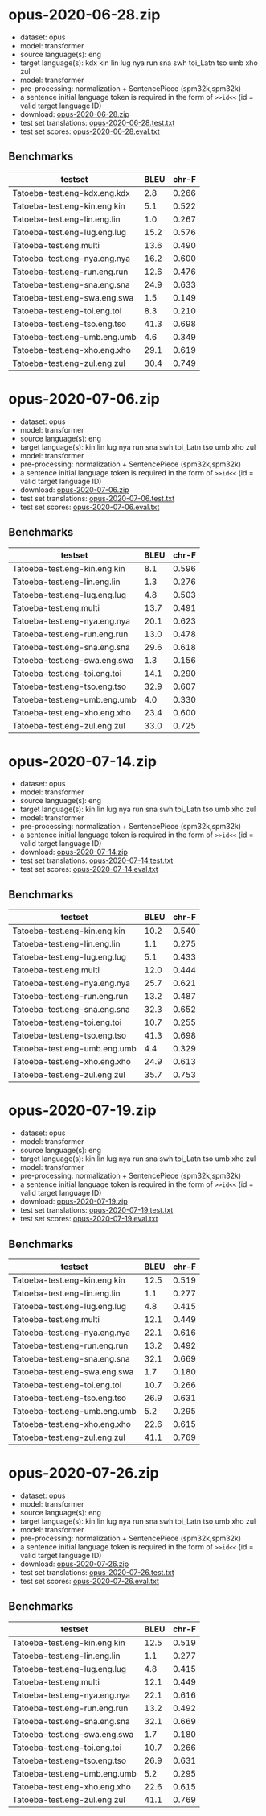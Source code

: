 # opus-2020-06-28.zip

* dataset: opus
* model: transformer
* source language(s): eng
* target language(s): kdx kin lin lug nya run sna swh toi_Latn tso umb xho zul
* model: transformer
* pre-processing: normalization + SentencePiece (spm32k,spm32k)
* a sentence initial language token is required in the form of `>>id<<` (id = valid target language ID)
* download: [opus-2020-06-28.zip](https://object.pouta.csc.fi/Tatoeba-MT-models/eng-bnt/opus-2020-06-28.zip)
* test set translations: [opus-2020-06-28.test.txt](https://object.pouta.csc.fi/Tatoeba-MT-models/eng-bnt/opus-2020-06-28.test.txt)
* test set scores: [opus-2020-06-28.eval.txt](https://object.pouta.csc.fi/Tatoeba-MT-models/eng-bnt/opus-2020-06-28.eval.txt)

## Benchmarks

| testset               | BLEU  | chr-F |
|-----------------------|-------|-------|
| Tatoeba-test.eng-kdx.eng.kdx 	| 2.8 	| 0.266 |
| Tatoeba-test.eng-kin.eng.kin 	| 5.1 	| 0.522 |
| Tatoeba-test.eng-lin.eng.lin 	| 1.0 	| 0.267 |
| Tatoeba-test.eng-lug.eng.lug 	| 15.2 	| 0.576 |
| Tatoeba-test.eng.multi 	| 13.6 	| 0.490 |
| Tatoeba-test.eng-nya.eng.nya 	| 16.2 	| 0.600 |
| Tatoeba-test.eng-run.eng.run 	| 12.6 	| 0.476 |
| Tatoeba-test.eng-sna.eng.sna 	| 24.9 	| 0.633 |
| Tatoeba-test.eng-swa.eng.swa 	| 1.5 	| 0.149 |
| Tatoeba-test.eng-toi.eng.toi 	| 8.3 	| 0.210 |
| Tatoeba-test.eng-tso.eng.tso 	| 41.3 	| 0.698 |
| Tatoeba-test.eng-umb.eng.umb 	| 4.6 	| 0.349 |
| Tatoeba-test.eng-xho.eng.xho 	| 29.1 	| 0.619 |
| Tatoeba-test.eng-zul.eng.zul 	| 30.4 	| 0.749 |

# opus-2020-07-06.zip

* dataset: opus
* model: transformer
* source language(s): eng
* target language(s): kin lin lug nya run sna swh toi_Latn tso umb xho zul
* model: transformer
* pre-processing: normalization + SentencePiece (spm32k,spm32k)
* a sentence initial language token is required in the form of `>>id<<` (id = valid target language ID)
* download: [opus-2020-07-06.zip](https://object.pouta.csc.fi/Tatoeba-MT-models/eng-bnt/opus-2020-07-06.zip)
* test set translations: [opus-2020-07-06.test.txt](https://object.pouta.csc.fi/Tatoeba-MT-models/eng-bnt/opus-2020-07-06.test.txt)
* test set scores: [opus-2020-07-06.eval.txt](https://object.pouta.csc.fi/Tatoeba-MT-models/eng-bnt/opus-2020-07-06.eval.txt)

## Benchmarks

| testset               | BLEU  | chr-F |
|-----------------------|-------|-------|
| Tatoeba-test.eng-kin.eng.kin 	| 8.1 	| 0.596 |
| Tatoeba-test.eng-lin.eng.lin 	| 1.3 	| 0.276 |
| Tatoeba-test.eng-lug.eng.lug 	| 4.8 	| 0.503 |
| Tatoeba-test.eng.multi 	| 13.7 	| 0.491 |
| Tatoeba-test.eng-nya.eng.nya 	| 20.1 	| 0.623 |
| Tatoeba-test.eng-run.eng.run 	| 13.0 	| 0.478 |
| Tatoeba-test.eng-sna.eng.sna 	| 29.6 	| 0.618 |
| Tatoeba-test.eng-swa.eng.swa 	| 1.3 	| 0.156 |
| Tatoeba-test.eng-toi.eng.toi 	| 14.1 	| 0.290 |
| Tatoeba-test.eng-tso.eng.tso 	| 32.9 	| 0.607 |
| Tatoeba-test.eng-umb.eng.umb 	| 4.0 	| 0.330 |
| Tatoeba-test.eng-xho.eng.xho 	| 23.4 	| 0.600 |
| Tatoeba-test.eng-zul.eng.zul 	| 33.0 	| 0.725 |

# opus-2020-07-14.zip

* dataset: opus
* model: transformer
* source language(s): eng
* target language(s): kin lin lug nya run sna swh toi_Latn tso umb xho zul
* model: transformer
* pre-processing: normalization + SentencePiece (spm32k,spm32k)
* a sentence initial language token is required in the form of `>>id<<` (id = valid target language ID)
* download: [opus-2020-07-14.zip](https://object.pouta.csc.fi/Tatoeba-MT-models/eng-bnt/opus-2020-07-14.zip)
* test set translations: [opus-2020-07-14.test.txt](https://object.pouta.csc.fi/Tatoeba-MT-models/eng-bnt/opus-2020-07-14.test.txt)
* test set scores: [opus-2020-07-14.eval.txt](https://object.pouta.csc.fi/Tatoeba-MT-models/eng-bnt/opus-2020-07-14.eval.txt)

## Benchmarks

| testset               | BLEU  | chr-F |
|-----------------------|-------|-------|
| Tatoeba-test.eng-kin.eng.kin 	| 10.2 	| 0.540 |
| Tatoeba-test.eng-lin.eng.lin 	| 1.1 	| 0.275 |
| Tatoeba-test.eng-lug.eng.lug 	| 5.1 	| 0.433 |
| Tatoeba-test.eng.multi 	| 12.0 	| 0.444 |
| Tatoeba-test.eng-nya.eng.nya 	| 25.7 	| 0.621 |
| Tatoeba-test.eng-run.eng.run 	| 13.2 	| 0.487 |
| Tatoeba-test.eng-sna.eng.sna 	| 32.3 	| 0.652 |
| Tatoeba-test.eng-toi.eng.toi 	| 10.7 	| 0.255 |
| Tatoeba-test.eng-tso.eng.tso 	| 41.3 	| 0.698 |
| Tatoeba-test.eng-umb.eng.umb 	| 4.4 	| 0.329 |
| Tatoeba-test.eng-xho.eng.xho 	| 24.9 	| 0.613 |
| Tatoeba-test.eng-zul.eng.zul 	| 35.7 	| 0.753 |

# opus-2020-07-19.zip

* dataset: opus
* model: transformer
* source language(s): eng
* target language(s): kin lin lug nya run sna swh toi_Latn tso umb xho zul
* model: transformer
* pre-processing: normalization + SentencePiece (spm32k,spm32k)
* a sentence initial language token is required in the form of `>>id<<` (id = valid target language ID)
* download: [opus-2020-07-19.zip](https://object.pouta.csc.fi/Tatoeba-MT-models/eng-bnt/opus-2020-07-19.zip)
* test set translations: [opus-2020-07-19.test.txt](https://object.pouta.csc.fi/Tatoeba-MT-models/eng-bnt/opus-2020-07-19.test.txt)
* test set scores: [opus-2020-07-19.eval.txt](https://object.pouta.csc.fi/Tatoeba-MT-models/eng-bnt/opus-2020-07-19.eval.txt)

## Benchmarks

| testset               | BLEU  | chr-F |
|-----------------------|-------|-------|
| Tatoeba-test.eng-kin.eng.kin 	| 12.5 	| 0.519 |
| Tatoeba-test.eng-lin.eng.lin 	| 1.1 	| 0.277 |
| Tatoeba-test.eng-lug.eng.lug 	| 4.8 	| 0.415 |
| Tatoeba-test.eng.multi 	| 12.1 	| 0.449 |
| Tatoeba-test.eng-nya.eng.nya 	| 22.1 	| 0.616 |
| Tatoeba-test.eng-run.eng.run 	| 13.2 	| 0.492 |
| Tatoeba-test.eng-sna.eng.sna 	| 32.1 	| 0.669 |
| Tatoeba-test.eng-swa.eng.swa 	| 1.7 	| 0.180 |
| Tatoeba-test.eng-toi.eng.toi 	| 10.7 	| 0.266 |
| Tatoeba-test.eng-tso.eng.tso 	| 26.9 	| 0.631 |
| Tatoeba-test.eng-umb.eng.umb 	| 5.2 	| 0.295 |
| Tatoeba-test.eng-xho.eng.xho 	| 22.6 	| 0.615 |
| Tatoeba-test.eng-zul.eng.zul 	| 41.1 	| 0.769 |

# opus-2020-07-26.zip

* dataset: opus
* model: transformer
* source language(s): eng
* target language(s): kin lin lug nya run sna swh toi_Latn tso umb xho zul
* model: transformer
* pre-processing: normalization + SentencePiece (spm32k,spm32k)
* a sentence initial language token is required in the form of `>>id<<` (id = valid target language ID)
* download: [opus-2020-07-26.zip](https://object.pouta.csc.fi/Tatoeba-MT-models/eng-bnt/opus-2020-07-26.zip)
* test set translations: [opus-2020-07-26.test.txt](https://object.pouta.csc.fi/Tatoeba-MT-models/eng-bnt/opus-2020-07-26.test.txt)
* test set scores: [opus-2020-07-26.eval.txt](https://object.pouta.csc.fi/Tatoeba-MT-models/eng-bnt/opus-2020-07-26.eval.txt)

## Benchmarks

| testset               | BLEU  | chr-F |
|-----------------------|-------|-------|
| Tatoeba-test.eng-kin.eng.kin 	| 12.5 	| 0.519 |
| Tatoeba-test.eng-lin.eng.lin 	| 1.1 	| 0.277 |
| Tatoeba-test.eng-lug.eng.lug 	| 4.8 	| 0.415 |
| Tatoeba-test.eng.multi 	| 12.1 	| 0.449 |
| Tatoeba-test.eng-nya.eng.nya 	| 22.1 	| 0.616 |
| Tatoeba-test.eng-run.eng.run 	| 13.2 	| 0.492 |
| Tatoeba-test.eng-sna.eng.sna 	| 32.1 	| 0.669 |
| Tatoeba-test.eng-swa.eng.swa 	| 1.7 	| 0.180 |
| Tatoeba-test.eng-toi.eng.toi 	| 10.7 	| 0.266 |
| Tatoeba-test.eng-tso.eng.tso 	| 26.9 	| 0.631 |
| Tatoeba-test.eng-umb.eng.umb 	| 5.2 	| 0.295 |
| Tatoeba-test.eng-xho.eng.xho 	| 22.6 	| 0.615 |
| Tatoeba-test.eng-zul.eng.zul 	| 41.1 	| 0.769 |

